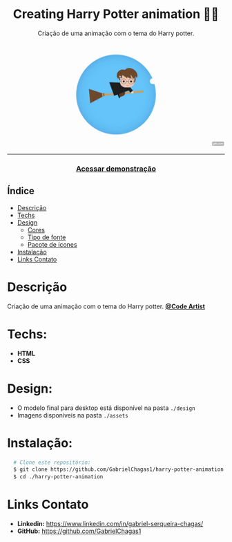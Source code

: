 <div align="center">
    <h1 align="center">Creating Harry Potter animation 🧙‍♂️ </h1>
    <p>Criação de uma animação com o tema do Harry potter.</p>
    <img src="./design/gif.gif" alt="Logo" width="800">
</div>

---

<h3 align="center">
  <a href="https://harry-potter-animation.vercel.app/">Acessar demonstração</a>
</h3>

## Índice

- [Descrição](#descrição)
- [Techs](#techs)
- [Design](#design)
  - [Cores](#cores)
  - [Tipo de fonte](#tipo-de-fonte)
  - [Pacote de ícones](#pacote-de-ícones)
- [Instalação](#instalação)
- [Links Contato](#links-contato)

# Descrição

Criação de uma animação com o tema do Harry potter. [**@Code Artist**](https://www.youtube.com/c/CodingArtist)

# Techs:

- **HTML**
- **CSS**

# Design:

- O modelo final para desktop está disponível na pasta `./design`
- Imagens disponíveis na pasta `./assets`<br>


# Instalação:

```bash
  # Clone este repositório:
  $ git clone https://github.com/GabrielChagas1/harry-potter-animation.git
  $ cd ./harry-potter-animation
```

# Links Contato

- **Linkedin:** https://www.linkedin.com/in/gabriel-serqueira-chagas/<br>
- **GitHub:** https://github.com/GabrielChagas1<br>
